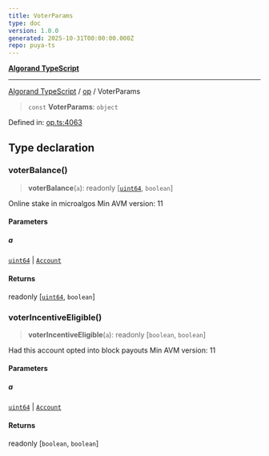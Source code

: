 ```yaml
---
title: VoterParams
type: doc
version: 1.0.0
generated: 2025-10-31T00:00:00.000Z
repo: puya-ts
---
```


[**Algorand TypeScript**](/reference/algorand-typescript/api/readme/)

---

[Algorand TypeScript](docs/_md/modules) / [op](docs/_md/op/README) / VoterParams

> `const` **VoterParams**: `object`

Defined in: [op.ts:4063](https://github.com/algorandfoundation/puya-ts/blob/main/packages/algo-ts/src/op.ts#L4063)

## Type declaration

### voterBalance()

> **voterBalance**(`a`): readonly \[[`uint64`](/reference/algorand-typescript/api/index/type-aliases/uint64/), `boolean`\]

Online stake in microalgos
Min AVM version: 11

#### Parameters

##### a

[`uint64`](/reference/algorand-typescript/api/index/type-aliases/uint64/) | [`Account`](/reference/algorand-typescript/api/index/type-aliases/account/)

#### Returns

readonly \[[`uint64`](/reference/algorand-typescript/api/index/type-aliases/uint64/), `boolean`\]

### voterIncentiveEligible()

> **voterIncentiveEligible**(`a`): readonly \[`boolean`, `boolean`\]

Had this account opted into block payouts
Min AVM version: 11

#### Parameters

##### a

[`uint64`](/reference/algorand-typescript/api/index/type-aliases/uint64/) | [`Account`](/reference/algorand-typescript/api/index/type-aliases/account/)

#### Returns

readonly \[`boolean`, `boolean`\]
